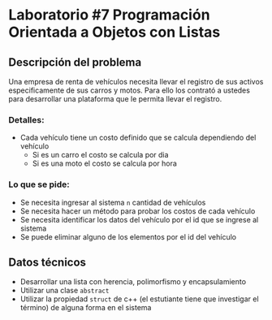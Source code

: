 # Laboratorio #7 Programación Orientada a Objetos con Listas  
## Descripción del problema

Una empresa de renta de vehículos necesita llevar el registro de sus activos especificamente de sus carros y motos. Para ello los contrató a ustedes para desarrollar una plataforma que le permita llevar el registro.

### Detalles:
- Cada vehículo tiene un costo definido que se calcula dependiendo del vehículo
  - Si es un carro el costo se calcula por dia
  - Si es una moto el costo se calcula por hora

### Lo que se pide:
- Se necesita ingresar al sistema `n` cantidad de vehículos
- Se necesita hacer un método para probar los costos de cada vehículo
- Se necesita identificar los datos del vehículo por el id que se ingrese al sistema
- Se puede eliminar alguno de los elementos por el id del vehículo

## Datos técnicos
- Desarrollar una lista con herencia, polimorfismo y encapsulamiento
- Utilizar una clase `abstract`
- Utilizar la propiedad `struct` de c++ (el estutiante tiene que investigar el término) de alguna forma en el sistema
